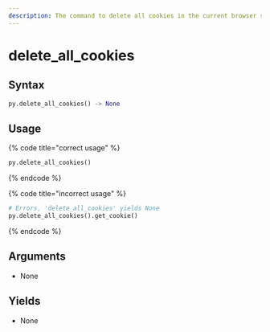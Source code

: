 ```yaml
---
description: The command to delete all cookies in the current browser session.
---
```


# delete\_all\_cookies

## Syntax

```python
py.delete_all_cookies() -> None
```

## Usage

{% code title="correct usage" %}
```python
py.delete_all_cookies()
```
{% endcode %}

{% code title="incorrect usage" %}
```python
# Errors, 'delete_all_cookies' yields None
py.delete_all_cookies().get_cookie()
```
{% endcode %}

## Arguments

* None

## Yields

* None
